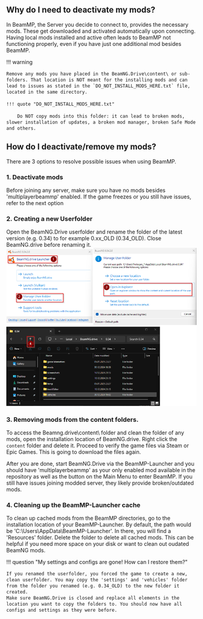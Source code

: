 ## Why do I need to deactivate my mods?

In BeamMP, the Server you decide to connect to, provides the necessary mods. These get downloaded and activated automatically upon connecting.
Having local mods installed and active often leads to BeamMP not functioning properly, even if you have just one additional mod besides BeamMP.

!!! warning

    Remove any mods you have placed in the BeamNG.Drive\content\ or sub-folders. That location is NOT meant for the installing mods and can lead to issues as stated in the `DO_NOT_INSTALL_MODS_HERE.txt` file, located in the same directory.

    !!! quote "DO_NOT_INSTALL_MODS_HERE.txt"
    
        Do NOT copy mods into this folder: it can lead to broken mods, slower installation of updates, a broken mod manager, broken Safe Mode and others.
        

## How do I deactivate/remove my mods?

There are 3 options to resolve possible issues when using BeamMP.

### 1. Deactivate mods 
Before joining any server, make sure you have no mods besides 'multiplayerbeammp' enabled.
If the game freezes or you still have issues, refer to the next option

### 2. Creating a new Userfolder
Open the BeamNG.Drive userfolder and rename the folder of the latest version (e.g. 0.34) to for example 0.xx_OLD (0.34_OLD). Close BeamNG.drive before renaming it.
![image](../../assets/content/new-userfolder.png)

### 3. Removing mods from the content folders.
To access the Beamng.drive\content\ folder and clean the folder of any mods, open the installation location of BeamNG.drive.
Right click the `content` folder and delete it. Proceed to verify the game files via Steam or Epic Games. This is going to download the files again.

After you are done, start BeamNG.Drive via the BeamMP-Launcher and you should have 'multiplayerbeammp' as your only enabled mod available in the repository as well as the button on the Main Menu to enter BeamMP.
If you still have issues joining modded server, they likely provide broken/outdated mods.

### 4. Cleaning up the BeamMP-Launcher cache
To clean up cached mods from the BeamMP directories, go to the installation location of your BeamMP-Launcher. By default, the path would be 'C:\Users\AppData\BeamMP-Launcher\'. In there, you will find a 'Resources' folder.
Delete the folder to delete all cached mods. This can be helpful if you need more space on your disk or want to clean out oudated BeamNG mods.

!!! question "My settings and configs are gone! How can I restore them?"

    If you renamed the userfolder, you forced the game to create a new, clean userfolder. You may copy the 'settings' and 'vehicles' folder from the folder you renamed (e.g. 0.34_OLD) to the new folder it created.
    Make sure BeamNG.Drive is closed and replace all elements in the location you want to copy the folders to. You should now have all configs and settings as they were before.
